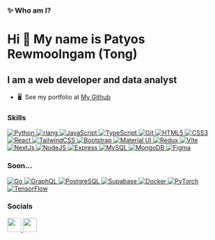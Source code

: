 ### ✨ Who am I?
Hi 👋 My name is Patyos Rewmoolngam (Tong)
==========================================

I am a web developer and data analyst
-------------------------------------

* 🖥️  See my portfolio at [My Github](http://www.github.com/AloeThron)

### Skills


<p align="left">
<a href="https://www.python.org/" target="_blank" rel="noreferrer">
            <img
              src="https://raw.githubusercontent.com/danielcranney/readme-generator/main/public/icons/skills/python-colored.svg"
              width={36}
              height={36}
              alt="Python"
            />
          </a>
          <a href="https://www.r-project.org/" target="_blank" rel="noreferrer">
            <img
              src="https://raw.githubusercontent.com/danielcranney/readme-generator/main/public/icons/skills/rlang-colored.svg"
              width={36}
              height={36}
              alt="rlang"
            />
          </a>
          <a
            href="https://developer.mozilla.org/en-US/docs/Web/JavaScript"
            target="_blank"
            rel="noreferrer"
          >
            <img
              src="https://raw.githubusercontent.com/danielcranney/readme-generator/main/public/icons/skills/javascript-colored.svg"
              width={36}
              height={36}
              alt="JavaScript"
            />
          </a>
          <a
            href="https://www.typescriptlang.org/"
            target="_blank"
            rel="noreferrer"
          >
            <img
              src="https://raw.githubusercontent.com/danielcranney/readme-generator/main/public/icons/skills/typescript-colored.svg"
              width={36}
              height={36}
              alt="TypeScript"
            />
          </a>
          <a href="https://git-scm.com/" target="_blank" rel="noreferrer">
            <img
              src="https://raw.githubusercontent.com/danielcranney/readme-generator/main/public/icons/skills/git-colored.svg"
              width={36}
              height={36}
              alt="Git"
            />
          </a>
          <a
            href="https://developer.mozilla.org/en-US/docs/Glossary/HTML5"
            target="_blank"
            rel="noreferrer"
          >
            <img
              src="https://raw.githubusercontent.com/danielcranney/readme-generator/main/public/icons/skills/html5-colored.svg"
              width={36}
              height={36}
              alt="HTML5"
            />
          </a>
          <a
            href="https://www.w3.org/TR/CSS/#css"
            target="_blank"
            rel="noreferrer"
          >
            <img
              src="https://raw.githubusercontent.com/danielcranney/readme-generator/main/public/icons/skills/css3-colored.svg"
              width={36}
              height={36}
              alt="CSS3"
            />
          </a>
          <a href="https://reactjs.org/" target="_blank" rel="noreferrer">
            <img
              src="https://raw.githubusercontent.com/danielcranney/readme-generator/main/public/icons/skills/react-colored.svg"
              width={36}
              height={36}
              alt="React"
            />
          </a>
          <a href="https://tailwindcss.com/" target="_blank" rel="noreferrer">
            <img
              src="https://raw.githubusercontent.com/danielcranney/readme-generator/main/public/icons/skills/tailwindcss-colored.svg"
              width={36}
              height={36}
              alt="TailwindCSS"
            />
          </a>
          <a href="https://getbootstrap.com/" target="_blank" rel="noreferrer">
            <img
              src="https://raw.githubusercontent.com/danielcranney/readme-generator/main/public/icons/skills/bootstrap-colored.svg"
              width={36}
              height={36}
              alt="Bootstrap"
            />
          </a>
          <a href="https://mui.com/" target="_blank" rel="noreferrer">
            <img
              src="https://raw.githubusercontent.com/danielcranney/readme-generator/main/public/icons/skills/materialui-colored.svg"
              width={36}
              height={36}
              alt="Material UI"
            />
          </a>
          <a href="https://redux.js.org/" target="_blank" rel="noreferrer">
            <img
              src="https://raw.githubusercontent.com/danielcranney/readme-generator/main/public/icons/skills/redux-colored.svg"
              width={36}
              height={36}
              alt="Redux"
            />
          </a>
          <a href="https://vitejs.dev/" target="_blank" rel="noreferrer">
            <img
              src="https://raw.githubusercontent.com/danielcranney/readme-generator/main/public/icons/skills/vite-colored.svg"
              width={36}
              height={36}
              alt="Vite"
            />
          </a>
          <a href="https://nextjs.org/docs" target="_blank" rel="noreferrer">
            <img
              src="https://raw.githubusercontent.com/danielcranney/readme-generator/main/public/icons/skills/nextjs-colored.svg"
              width={36}
              height={36}
              alt="NextJs"
            />
          </a>
          <a href="https://nodejs.org/en/" target="_blank" rel="noreferrer">
            <img
              src="https://raw.githubusercontent.com/danielcranney/readme-generator/main/public/icons/skills/nodejs-colored.svg"
              width={36}
              height={36}
              alt="NodeJS"
            />
          </a>
          <a href="https://expressjs.com/" target="_blank" rel="noreferrer">
            <img
              src="https://raw.githubusercontent.com/danielcranney/readme-generator/main/public/icons/skills/express-colored.svg"
              width={36}
              height={36}
              alt="Express"
            />
          </a>
          <a href="https://www.mysql.com/" target="_blank" rel="noreferrer">
            <img
              src="https://raw.githubusercontent.com/danielcranney/readme-generator/main/public/icons/skills/mysql-colored.svg"
              width={36}
              height={36}
              alt="MySQL"
            />
          </a>
          <a href="https://www.mongodb.com/" target="_blank" rel="noreferrer">
            <img
              src="https://raw.githubusercontent.com/danielcranney/readme-generator/main/public/icons/skills/mongodb-colored.svg"
              width={36}
              height={36}
              alt="MongoDB"
            />
          </a>
          <a href="https://www.figma.com/" target="_blank" rel="noreferrer">
            <img
              src="https://raw.githubusercontent.com/danielcranney/readme-generator/main/public/icons/skills/figma-colored.svg"
              width={36}
              height={36}
              alt="Figma"
            />
          </a>
        </p>
</p>


### Soon...


<p align="left">
<a href="https://go.dev/doc/" target="_blank" rel="noreferrer">
            <img
              src="https://raw.githubusercontent.com/danielcranney/readme-generator/main/public/icons/skills/go-colored.svg"
              width={36}
              height={36}
              alt="Go"
            />
          </a>
          <a href="https://graphql.org/" target="_blank" rel="noreferrer">
            <img
              src="https://raw.githubusercontent.com/danielcranney/readme-generator/main/public/icons/skills/graphql-colored.svg"
              width={36}
              height={36}
              alt="GraphQL"
            />
          </a>
          <a
            href="https://www.postgresql.org/"
            target="_blank"
            rel="noreferrer"
          >
            <img
              src="https://raw.githubusercontent.com/danielcranney/readme-generator/main/public/icons/skills/postgresql-colored.svg"
              width={36}
              height={36}
              alt="PostgreSQL"
            />
          </a>
          <a href="https://supabase.io/" target="_blank" rel="noreferrer">
            <img
              src="https://raw.githubusercontent.com/danielcranney/readme-generator/main/public/icons/skills/supabase-colored.svg"
              width={36}
              height={36}
              alt="Supabase"
            />
          </a>
          <a href="https://www.docker.com/" target="_blank" rel="noreferrer">
            <img
              src="https://raw.githubusercontent.com/danielcranney/readme-generator/main/public/icons/skills/docker-colored.svg"
              width={36}
              height={36}
              alt="Docker"
            />
          </a>
          <a href="https://pytorch.org/" target="_blank" rel="noreferrer">
            <img
              src="https://raw.githubusercontent.com/danielcranney/readme-generator/main/public/icons/skills/pytorch-colored.svg"
              width={36}
              height={36}
              alt="PyTorch"
            />
          </a>
          <a
            href="https://www.tensorflow.org/"
            target="_blank"
            rel="noreferrer"
          >
            <img
              src="https://raw.githubusercontent.com/danielcranney/readme-generator/main/public/icons/skills/tensorflow-colored.svg"
              width={36}
              height={36}
              alt="TensorFlow"
            />
          </a>
</p>



### Socials

<p align="left"> <a href="https://www.behance.com/patyosrewmool/projects" target="_blank" rel="noreferrer"> <picture> <source media="(prefers-color-scheme: dark)" srcset="undefined" /> <source media="(prefers-color-scheme: light)" srcset="https://raw.githubusercontent.com/danielcranney/readme-generator/main/public/icons/socials/behance.svg" /> <img src="https://raw.githubusercontent.com/danielcranney/readme-generator/main/public/icons/socials/behance.svg" width="32" height="32" /> </picture> </a> 
<a href="https://www.linkedin.com/in/patyos-r/" target="_blank" rel="noreferrer"> <picture> <source media="(prefers-color-scheme: dark)" srcset="https://raw.githubusercontent.com/danielcranney/readme-generator/main/public/icons/socials/linkedin-dark.svg" /> <source media="(prefers-color-scheme: light)" srcset="https://raw.githubusercontent.com/danielcranney/readme-generator/main/public/icons/socials/linkedin.svg" /> <img src="https://raw.githubusercontent.com/danielcranney/readme-generator/main/public/icons/socials/linkedin.svg" width="32" height="32" /> </picture> </a></p>
